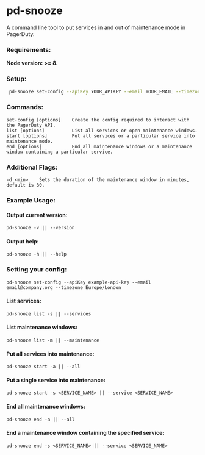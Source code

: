 # pd-snooze

A command line tool to put services in and out of maintenance mode in PagerDuty.

### Requirements:
**Node version: >= 8.**

### Setup:
```sh
 pd-snooze set-config --apiKey YOUR_APIKEY --email YOUR_EMAIL --timezone YOUR_TIMEZONE
```


### Commands:
```
set-config [options]    Create the config required to interact with the PagerDuty API.
list [options]          List all services or open maintenance windows.
start [options]         Put all services or a particular service into maintenance mode.
end [options]           End all maintenance windows or a maintenance window containing a particular service.
```

### Additional Flags:
```
-d <min>    Sets the duration of the maintenance window in minutes, default is 30.
```
  
  
### Example Usage:
#### Output current version:
```
pd-snooze -v || --version

```
#### Output help:
```
pd-snooze -h || --help

```
### Setting your config:
```
pd-snooze set-config --apiKey example-api-key --email email@company.org --timezone Europe/London
```
#### List services:
```
pd-snooze list -s || --services

```
#### List maintenance windows:
```
pd-snooze list -m || --maintenance

```
#### Put all services into maintenance:
```
pd-snooze start -a || --all

```
#### Put a single service into maintenance:
```
pd-snooze start -s <SERVICE_NAME> || --service <SERVICE_NAME>

```
#### End all maintenance windows:
```
pd-snooze end -a || --all

```
#### End a maintenance window containing the specified service:
```
pd-snooze end -s <SERVICE_NAME> || --service <SERVICE_NAME>

```
   